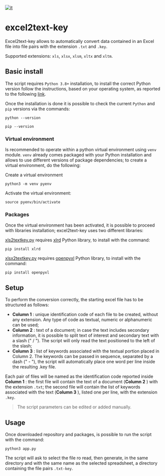 [![it](https://img.shields.io/badge/lang-it-green.svg)](https://github.com/logo94/excel2text-key/blob/main/README.md)

# excel2text-key
Excel2text-key allows to automatically convert data contained in an Excel file into file pairs with the extension `.txt` and `.key`.

Supported extensions: `xls`, `xlsx`, `xlsm`, `xltx` and `xltm`.

## Basic install ##
The script requires `Python 3.8+` installation, to install the correct Python version follow the instructions, based on your operating system, as reported to the following [link](https://www.python.org/downloads/).

Once the installation is done it is possible to check the current `Python` and `pip` versions via the commands:

```
python --version
```
```
pip --version
```
### Virtual environment ###
Is recommended to operate within a python virtual environment using `venv` module. `venv` already comes packaged with your Python installation and allows to use different versions of package dependencies; to create a virtual environment, do the following:

Create a virtual environment
```
python3 -m venv pyenv
```

Activate the virtual environment:
```
source pyenv/bin/activate
```

### Packages ###
Once the virtual environment has been activated, it is possible to proceed with libraries installation; excel2text-key uses two different libraries: 

[xls2textkey.py](https://github.com/logo94/excel2textkey/blob/main/xls2text-key.py) requires [xlrd](https://pypi.org/project/xlrd/) Python library, to install with the command:
```
pip install xlrd
```

[xlsx2textkey.py](https://github.com/logo94/excel2textkey/blob/main/xlsx2text-key.py) requires [openpyxl](https://openpyxl.readthedocs.io/en/stable/) Python library, to install with the command:
```
pip install openpyxl
```

## Setup ##
To perform the conversion correctly, the starting excel file has to be structured as follows:

* **Column 1** : unique identification code of each file to be created, without any extension. Any type of code as textual, numeric or alphanumeric can be used;
* **Column 2** : text of a document; in case the text includes secondary information, it is possible to split text of interest and secondary text with a slash (" / "). The script will only read the text positioned to the left of the slash;
* **Column 3** : list of keywords associated with the textual portion placed in Column 2. The keywords can be passed in sequence, separated by a dash (" - "), the script will automatically place one word per line inside the resulting .key file.

Each pair of files will be named as the identification code reported inside **Column 1** : the first file will contain the text of a document (**Column 2** ) with the extension `.txt`; the second file will contain the list of keywords associated with the text (**Column 3** ), listed one per line, with the extension `.key`. 

> The script parameters can be edited or added manually.

## Usage ##
Once downloaded repository and packages, is possible to run the script with the command:
```
python3 app.py
```
The script will ask to select the file ro read, then generate, in the same directory and with the same name as the selected spreadsheet, a directory containing the file pairs `.txt-key`.
